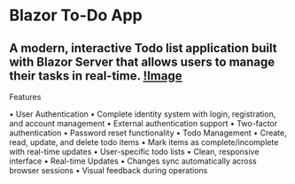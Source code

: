 # Blazor To-Do App

A modern, interactive Todo list application built with Blazor Server that allows users to manage their tasks in real-time.
[!Image](https://via.placeholder.com/800x450?text=TestApp+Todo+Screenshot)
----
Features

•	User Authentication
•	Complete identity system with login, registration, and account management
•	External authentication support
•	Two-factor authentication
•	Password reset functionality
•	Todo Management
•	Create, read, update, and delete todo items
•	Mark items as complete/incomplete with real-time updates
•	User-specific todo lists
•	Clean, responsive interface
•	Real-time Updates
•	Changes sync automatically across browser sessions
•	Visual feedback during operations
